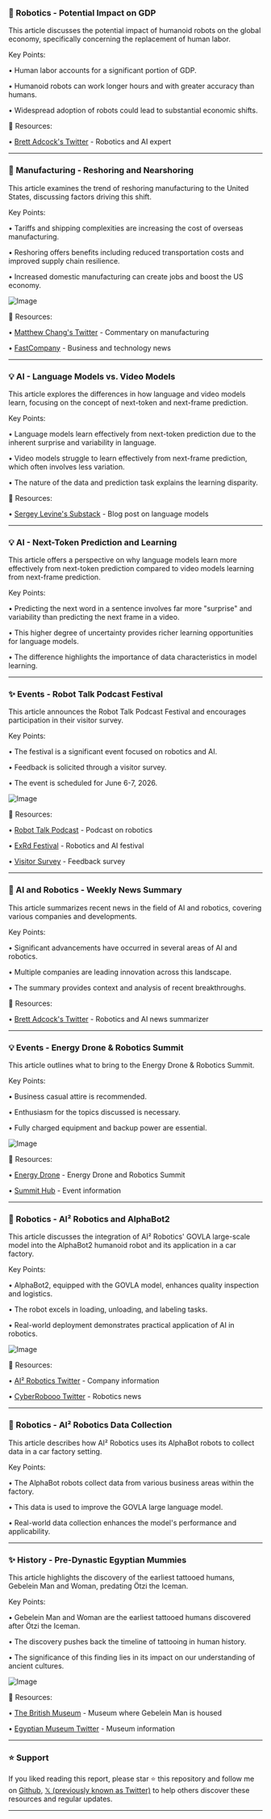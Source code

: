 ### 🤖 Robotics - Potential Impact on GDP

This article discusses the potential impact of humanoid robots on the global economy, specifically concerning the replacement of human labor.

Key Points:

• Human labor accounts for a significant portion of GDP.


• Humanoid robots can work longer hours and with greater accuracy than humans.


• Widespread adoption of robots could lead to substantial economic shifts.


🔗 Resources:

• [Brett Adcock's Twitter](https://x.com/adcock_brett) -  Robotics and AI expert


---
### 🚀 Manufacturing - Reshoring and Nearshoring

This article examines the trend of reshoring manufacturing to the United States, discussing factors driving this shift.

Key Points:

• Tariffs and shipping complexities are increasing the cost of overseas manufacturing.


• Reshoring offers benefits including reduced transportation costs and improved supply chain resilience.


• Increased domestic manufacturing can create jobs and boost the US economy.


![Image](https://pbs.twimg.com/media/Gs83_ZVWAAANMYB?format=jpg&name=small)

🔗 Resources:

• [Matthew Chang's Twitter](https://x.com/matthewachang) -  Commentary on manufacturing


• [FastCompany](https://x.com/FastCompany) - Business and technology news


---
### 💡 AI - Language Models vs. Video Models

This article explores the differences in how language and video models learn, focusing on the concept of next-token and next-frame prediction.


Key Points:

• Language models learn effectively from next-token prediction due to the inherent surprise and variability in language.


• Video models struggle to learn effectively from next-frame prediction, which often involves less variation.


• The nature of the data and prediction task explains the learning disparity.


🔗 Resources:

• [Sergey Levine's Substack](https://sergeylevine.substack.com/p/language-models-in-platos-cave) - Blog post on language models


---
### 💡 AI - Next-Token Prediction and Learning

This article offers a perspective on why language models learn more effectively from next-token prediction compared to video models learning from next-frame prediction.


Key Points:

• Predicting the next word in a sentence involves far more "surprise" and variability than predicting the next frame in a video.


• This higher degree of uncertainty provides richer learning opportunities for language models.


• The difference highlights the importance of data characteristics in model learning.


---
### ✨ Events - Robot Talk Podcast Festival

This article announces the Robot Talk Podcast Festival and encourages participation in their visitor survey.

Key Points:

• The festival is a significant event focused on robotics and AI.


• Feedback is solicited through a visitor survey.


• The event is scheduled for June 6-7, 2026.


![Image](https://pbs.twimg.com/amplify_video_thumb/1931773132848664576/img/v64X6FMeFOyhOhbo.jpg)

🔗 Resources:

• [Robot Talk Podcast](https://x.com/RobotTalkPod) -  Podcast on robotics


• [ExRd Festival](https://x.com/ExRdFestival) -  Robotics and AI festival


• [Visitor Survey](https://ourorganisation.welcomesyourfeedback.net/s/2ll55s) -  Feedback survey


---
### 🤖 AI and Robotics - Weekly News Summary

This article summarizes recent news in the field of AI and robotics, covering various companies and developments.


Key Points:

• Significant advancements have occurred in several areas of AI and robotics.


• Multiple companies are leading innovation across this landscape.


• The summary provides context and analysis of recent breakthroughs.


🔗 Resources:

• [Brett Adcock's Twitter](https://x.com/adcock_brett) -  Robotics and AI news summarizer


---
### 💡 Events - Energy Drone & Robotics Summit

This article outlines what to bring to the Energy Drone & Robotics Summit.

Key Points:

• Business casual attire is recommended.


• Enthusiasm for the topics discussed is necessary.


• Fully charged equipment and backup power are essential.


![Image](https://pbs.twimg.com/media/Gs7L7aiXsAEQ02I?format=jpg&name=small)

🔗 Resources:

• [Energy Drone](https://x.com/enrgdrone) - Energy Drone and Robotics Summit


• [Summit Hub](https://hubs.la/Q03r9Nlb0) -  Event information


---
### 🤖 Robotics - AI² Robotics and AlphaBot2

This article discusses the integration of AI² Robotics' GOVLA large-scale model into the AlphaBot2 humanoid robot and its application in a car factory.

Key Points:

• AlphaBot2, equipped with the GOVLA model, enhances quality inspection and logistics.


• The robot excels in loading, unloading, and labeling tasks.


• Real-world deployment demonstrates practical application of AI in robotics.


![Image](https://pbs.twimg.com/amplify_video_thumb/1931702226411552768/img/YgFIZ2YeBiC1TFiP.jpg)

🔗 Resources:

• [AI² Robotics Twitter](https://x.com/i/communities/1920702349581885693) -  Company information


• [CyberRobooo Twitter](https://x.com/CyberRobooo) -  Robotics news


---
### 🤖 Robotics - AI² Robotics Data Collection

This article describes how AI² Robotics uses its AlphaBot robots to collect data in a car factory setting.


Key Points:

• The AlphaBot robots collect data from various business areas within the factory.


• This data is used to improve the GOVLA large language model.


• Real-world data collection enhances the model's performance and applicability.


---
### ✨ History - Pre-Dynastic Egyptian Mummies

This article highlights the discovery of the earliest tattooed humans, Gebelein Man and Woman, predating Ötzi the Iceman.


Key Points:

• Gebelein Man and Woman are the earliest tattooed humans discovered after Ötzi the Iceman.


• The discovery pushes back the timeline of tattooing in human history.


• The significance of this finding lies in its impact on our understanding of ancient cultures.


![Image](https://pbs.twimg.com/media/Gs4RvEMWkAA0Yqv?format=png&name=small)

🔗 Resources:

• [The British Museum](https://www.britishmuseum.org/) -  Museum where Gebelein Man is housed


• [Egyptian Museum Twitter](https://x.com/egyptomuseum) -  Museum information


---

### ⭐️ Support

If you liked reading this report, please star ⭐️ this repository and follow me on [Github](https://github.com/Drix10), [𝕏 (previously known as Twitter)](https://x.com/DRIX_10_) to help others discover these resources and regular updates.

---